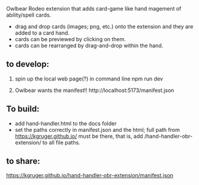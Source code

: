 Owlbear Rodeo extension that adds card-game like hand magement of ability/spell cards.
* drag and drop cards (images; png, etc.) onto the extension and they are added to a card hand. 
* cards can be previewed by clicking on them.
* cards can be rearranged by drag-and-drop within the hand.

## to develop:
1. spin up the local web page(?) in command line
npm run dev

2. Owlbear wants the manifest!!
http://localhost:5173/manifest.json

## To build:
* add hand-handler.html to the docs folder
* set the paths correctly in manifest.json and the html; full path from https://kgruger.github.io/ must be there, that is, add /hand-handler-obr-extension/ to all file paths.

## to share:
https://kgruger.github.io/hand-handler-obr-extension/manifest.json


